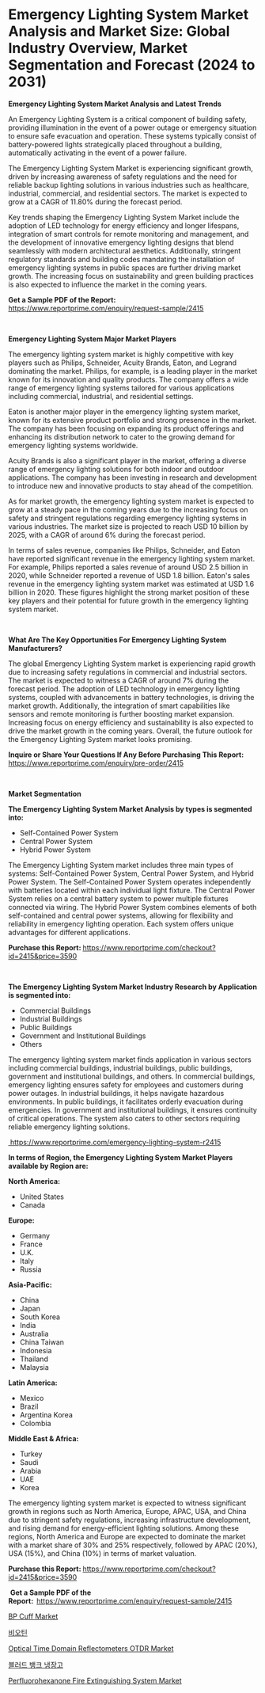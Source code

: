 <p><h1>Emergency Lighting System Market Analysis and Market Size: Global Industry Overview, Market Segmentation and Forecast (2024 to 2031)</h1></p><p><strong>Emergency Lighting System Market Analysis and Latest Trends</strong></p>
<p><p>An Emergency Lighting System is a critical component of building safety, providing illumination in the event of a power outage or emergency situation to ensure safe evacuation and operation. These systems typically consist of battery-powered lights strategically placed throughout a building, automatically activating in the event of a power failure.</p><p>The Emergency Lighting System Market is experiencing significant growth, driven by increasing awareness of safety regulations and the need for reliable backup lighting solutions in various industries such as healthcare, industrial, commercial, and residential sectors. The market is expected to grow at a CAGR of 11.80% during the forecast period.</p><p>Key trends shaping the Emergency Lighting System Market include the adoption of LED technology for energy efficiency and longer lifespans, integration of smart controls for remote monitoring and management, and the development of innovative emergency lighting designs that blend seamlessly with modern architectural aesthetics. Additionally, stringent regulatory standards and building codes mandating the installation of emergency lighting systems in public spaces are further driving market growth. The increasing focus on sustainability and green building practices is also expected to influence the market in the coming years.</p></p>
<p><strong>Get a Sample PDF of the Report:&nbsp;</strong> <a href="https://www.reportprime.com/enquiry/request-sample/2415">https://www.reportprime.com/enquiry/request-sample/2415</a></p>
<p>&nbsp;</p>
<p><strong>Emergency Lighting System Major Market Players</strong></p>
<p><p>The emergency lighting system market is highly competitive with key players such as Philips, Schneider, Acuity Brands, Eaton, and Legrand dominating the market. Philips, for example, is a leading player in the market known for its innovation and quality products. The company offers a wide range of emergency lighting systems tailored for various applications including commercial, industrial, and residential settings.</p><p>Eaton is another major player in the emergency lighting system market, known for its extensive product portfolio and strong presence in the market. The company has been focusing on expanding its product offerings and enhancing its distribution network to cater to the growing demand for emergency lighting systems worldwide.</p><p>Acuity Brands is also a significant player in the market, offering a diverse range of emergency lighting solutions for both indoor and outdoor applications. The company has been investing in research and development to introduce new and innovative products to stay ahead of the competition.</p><p>As for market growth, the emergency lighting system market is expected to grow at a steady pace in the coming years due to the increasing focus on safety and stringent regulations regarding emergency lighting systems in various industries. The market size is projected to reach USD 10 billion by 2025, with a CAGR of around 6% during the forecast period.</p><p>In terms of sales revenue, companies like Philips, Schneider, and Eaton have reported significant revenue in the emergency lighting system market. For example, Philips reported a sales revenue of around USD 2.5 billion in 2020, while Schneider reported a revenue of USD 1.8 billion. Eaton's sales revenue in the emergency lighting system market was estimated at USD 1.6 billion in 2020. These figures highlight the strong market position of these key players and their potential for future growth in the emergency lighting system market.</p></p>
<p>&nbsp;</p>
<p><strong>What Are The Key Opportunities For Emergency Lighting System Manufacturers?</strong></p>
<p><p>The global Emergency Lighting System market is experiencing rapid growth due to increasing safety regulations in commercial and industrial sectors. The market is expected to witness a CAGR of around 7% during the forecast period. The adoption of LED technology in emergency lighting systems, coupled with advancements in battery technologies, is driving the market growth. Additionally, the integration of smart capabilities like sensors and remote monitoring is further boosting market expansion. Increasing focus on energy efficiency and sustainability is also expected to drive the market growth in the coming years. Overall, the future outlook for the Emergency Lighting System market looks promising.</p></p>
<p><strong>Inquire or Share Your Questions If Any Before Purchasing This Report:</strong> <a href="https://www.reportprime.com/enquiry/pre-order/2415">https://www.reportprime.com/enquiry/pre-order/2415</a></p>
<p>&nbsp;</p>
<p><strong>Market Segmentation</strong></p>
<p><strong>The Emergency Lighting System Market Analysis by types is segmented into:</strong></p>
<p><ul><li>Self-Contained Power System</li><li>Central Power System</li><li>Hybrid Power System</li></ul></p>
<p><p>The Emergency Lighting System market includes three main types of systems: Self-Contained Power System, Central Power System, and Hybrid Power System. The Self-Contained Power System operates independently with batteries located within each individual light fixture. The Central Power System relies on a central battery system to power multiple fixtures connected via wiring. The Hybrid Power System combines elements of both self-contained and central power systems, allowing for flexibility and reliability in emergency lighting operation. Each system offers unique advantages for different applications.</p></p>
<p><strong>Purchase this Report:&nbsp;</strong><a href="https://www.reportprime.com/checkout?id=2415&price=3590">https://www.reportprime.com/checkout?id=2415&price=3590</a></p>
<p>&nbsp;</p>
<p><strong>The Emergency Lighting System Market Industry Research by Application is segmented into:</strong></p>
<p><ul><li>Commercial Buildings</li><li>Industrial Buildings</li><li>Public Buildings</li><li>Government and Institutional Buildings</li><li>Others</li></ul></p>
<p><p>The emergency lighting system market finds application in various sectors including commercial buildings, industrial buildings, public buildings, government and institutional buildings, and others. In commercial buildings, emergency lighting ensures safety for employees and customers during power outages. In industrial buildings, it helps navigate hazardous environments. In public buildings, it facilitates orderly evacuation during emergencies. In government and institutional buildings, it ensures continuity of critical operations. The system also caters to other sectors requiring reliable emergency lighting solutions.</p></p>
<p><a href="https://www.reportprime.com/emergency-lighting-system-r2415">&nbsp;https://www.reportprime.com/emergency-lighting-system-r2415</a></p>
<p><strong>In terms of Region, the Emergency Lighting System Market Players available by Region are:</strong></p>
<p>
    <p> <strong> North America: </strong>
        <ul>
            <li>United States</li>
            <li>Canada</li>
        </ul>
        </p> 
    <p> <strong> Europe: </strong>
        <ul>
            <li>Germany</li>
            <li>France</li>
            <li>U.K.</li>
            <li>Italy</li>
            <li>Russia</li>
        </ul>
        </p> 
    <p> <strong> Asia-Pacific: </strong>
        <ul>
            <li>China</li>
            <li>Japan</li>
            <li>South Korea</li>
            <li>India</li>
            <li>Australia</li>
            <li>China Taiwan</li>
            <li>Indonesia</li>
            <li>Thailand</li>
            <li>Malaysia</li>
        </ul>
        </p> 
    <p> <strong> Latin America: </strong>
        <ul>
            <li>Mexico</li>
            <li>Brazil</li>
            <li>Argentina Korea</li>
            <li>Colombia</li>
        </ul>
        </p> 
    <p> <strong> Middle East & Africa: </strong>
        <ul>
            <li>Turkey</li>
            <li>Saudi</li>
            <li>Arabia</li>
            <li>UAE</li>
            <li>Korea</li>
        </ul>
    </p>
    </p>
<p><p>The emergency lighting system market is expected to witness significant growth in regions such as North America, Europe, APAC, USA, and China due to stringent safety regulations, increasing infrastructure development, and rising demand for energy-efficient lighting solutions. Among these regions, North America and Europe are expected to dominate the market with a market share of 30% and 25% respectively, followed by APAC (20%), USA (15%), and China (10%) in terms of market valuation.</p></p>
<p><strong>Purchase this Report: </strong><a href="https://www.reportprime.com/checkout?id=2415&price=3590">https://www.reportprime.com/checkout?id=2415&price=3590</a></p>
<p>&nbsp;<strong>Get a Sample PDF of the Report:&nbsp;&nbsp;</strong><a href="https://www.reportprime.com/enquiry/request-sample/2415">https://www.reportprime.com/enquiry/request-sample/2415</a></p>
<p><strong></strong></p>
<p><p><a href="https://issuu.com/reportprime-2/docs/bp-cuff-market-size-2030.pptx">BP Cuff Market</a></p><p><a href="https://github.com/kein8762/Market-Research-Report-List-2/blob/main/137055129073.md">비오틴</a></p><p><a href="https://github.com/angeliabkratze/Market-Research-Report-List-2/blob/main/optical-time-domain-reflectometers-otdr-market.md">Optical Time Domain Reflectometers OTDR Market</a></p><p><a href="https://github.com/erwindropdead54/Market-Research-Report-List-1/blob/main/322814429081.md">블러드 뱅크 냉장고</a></p><p><a href="https://medium.com/@akshatreportprime/perfluorohexanone-fire-extinguishing-system-market-forecast-global-market-trends-and-analysis-from-4715b3ed9ad1">Perfluorohexanone Fire Extinguishing System Market</a></p></p>